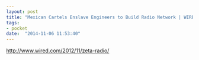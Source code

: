```yaml
---
layout: post
title: "Mexican Cartels Enslave Engineers to Build Radio Network | WIRED"
tags:
- pocket
date:  "2014-11-06 11:53:40"
---
```


http://www.wired.com/2012/11/zeta-radio/

